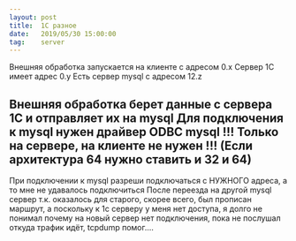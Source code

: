 ```yaml
---
layout: post
title:  1С разное
date:   2019/05/30 15:00:00
tag:    server
---
```



Внешняя обработка запускается на клиенте с адресом 0.х
Сервер 1С имеет адрес 0.y
Есть сервер mysql с адресом 12.z

Внешняя обработка берет данные с сервера 1C и отправляет их на mysql
Для подключения к mysql нужен драйвер ODBC mysql
!!! Только на сервере, на клиенте не нужен !!!
(Если архитектура 64 нужно ставить и 32 и 64)
---
При подключении к mysql разреши подключаться
с НУЖНОГО адреса, а то мне не удавалось подключиться
После переезда на другой mysql сервер
т.к. оказалось для старого, скорее всего, был прописан
маршрут, а поскольку к 1с серверу у меня нет доступа,
я долго не понимал почему на новый сервер нет подключения,
пока не послушал откуда трафик идёт,
tcpdump помог....



